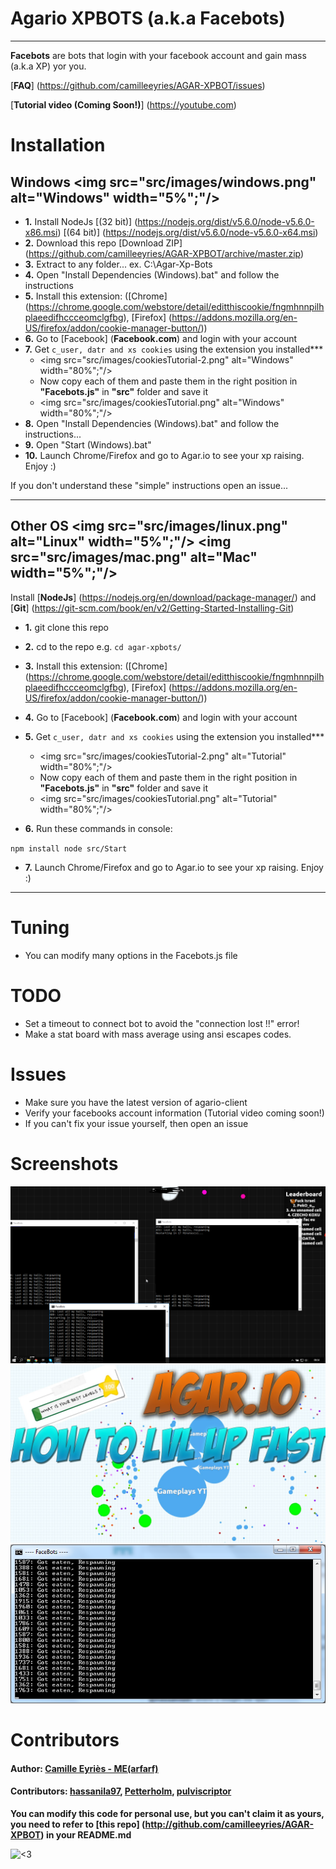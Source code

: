﻿# Agario XPBOTS (a.k.a Facebots)

-------------------------

**Facebots** are bots that login with your facebook account and gain mass (a.k.a XP) yor you.

[**FAQ**] (https://github.com/camilleeyries/AGAR-XPBOT/issues)

[**Tutorial video (Coming Soon!)**] (https://youtube.com) 


# Installation

**Windows**     <img src="src/images/windows.png" alt="Windows" width="5%";"/>
----------------------

* **1.** Install NodeJs [(32 bit)] (https://nodejs.org/dist/v5.6.0/node-v5.6.0-x86.msi)  [(64 bit)] (https://nodejs.org/dist/v5.6.0/node-v5.6.0-x64.msi)
* **2.** Download this repo [Download ZIP] (https://github.com/camilleeyries/AGAR-XPBOT/archive/master.zip)
* **3.** Extract to any folder... ex. C:\Agar-Xp-Bots
* **4.** Open "Install Dependencies (Windows).bat" and follow the instructions
* **5.** Install this extension: ([Chrome] (https://chrome.google.com/webstore/detail/editthiscookie/fngmhnnpilhplaeedifhccceomclgfbg), [Firefox] (https://addons.mozilla.org/en-US/firefox/addon/cookie-manager-button/))
* **6.** Go to [Facebook] (**Facebook.com**) and login with your account
* **7.** Get ``c_user, datr and xs cookies`` using the extension you installed***
  * <img src="src/images/cookiesTutorial-2.png" alt="Windows" width="80%";"/>
  * Now copy each of them and paste them in the right position in  **"Facebots.js"** in **"src"** folder and save it
  * <img src="src/images/cookiesTutorial.png" alt="Windows" width="80%";"/>
* **8.** Open "Install Dependencies (Windows).bat" and follow the instructions...
* **9.** Open "Start (Windows).bat"
* **10.** Launch Chrome/Firefox and go to Agar.io to see your xp raising. Enjoy :)

If you don't understand these "simple" instructions open an issue...

-------------

**Other OS**       <img src="src/images/linux.png" alt="Linux" width="5%";"/> <img src="src/images/mac.png" alt="Mac" width="5%";"/>
----------------------

Install [**NodeJs**] (https://nodejs.org/en/download/package-manager/) and [**Git**] (https://git-scm.com/book/en/v2/Getting-Started-Installing-Git)

* **1.** git clone this repo

* **2.** cd to the repo e.g. ``cd agar-xpbots/``

* **3.** Install this extension: ([Chrome] (https://chrome.google.com/webstore/detail/editthiscookie/fngmhnnpilhplaeedifhccceomclgfbg), [Firefox] (https://addons.mozilla.org/en-US/firefox/addon/cookie-manager-button/))
* **4.** Go to [Facebook] (**Facebook.com**) and login with your account
* **5.** Get ``c_user, datr and xs cookies`` using the extension you installed***
  * <img src="src/images/cookiesTutorial-2.png" alt="Tutorial" width="80%";"/>
  * Now copy each of them and paste them in the right position in  **"Facebots.js"** in **"src"** folder and save it
  * <img src="src/images/cookiesTutorial.png" alt="Tutorial" width="80%";"/>
* **6.** Run these commands in console:

 ``
npm install
node src/Start
``

* **7.** Launch Chrome/Firefox and go to Agar.io to see your xp raising. Enjoy :)

----------------------

# Tuning
- You can modify many options in the Facebots.js file

# TODO
- Set a timeout to connect bot to avoid the "connection lost !!" error!
- Make a stat board with mass average using ansi escapes codes.

# Issues
- Make sure you have the latest version of agario-client
- Verify your facebooks account information (Tutorial video coming soon!)
- If you can't fix your issue yourself, then open an issue

# Screenshots
![Screenshot-1](src/images/Screenshot-1.png "Screenshot-1")
![Screenshot-2](src/images/Screenshot-2.png "Screenshot-2")
![Screenshot-3](src/images/Screenshot-3.png "Screenshot-2")

# Contributors
#### Author: [Camille Eyriès - ME(arfarf)](https://github.com/camilleeyries)

#### Contributors: [hassanila97](https://github.com/hassanila97), [Petterholm](https://github.com/petterholm), [pulviscriptor](https://github.com/pulviscriptor)


**You can modify this code for personal use, but you can't claim it as yours, you need to refer to [**this repo**] (http://github.com/camilleeyries/AGAR-XPBOT) in your README.md**

<img src="http://forthebadge.com/images/badges/built-with-love.svg" alt="<3" width="30%"/>
